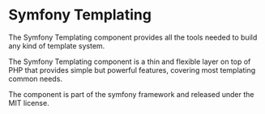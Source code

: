 Symfony Templating
==================

The Symfony Templating component provides all the tools needed to build any
kind of template system.

The Symfony Templating component is a thin and flexible layer on top of PHP
that provides simple but powerful features, covering most templating common
needs.

The component is part of the symfony framework and released under
the MIT license.
